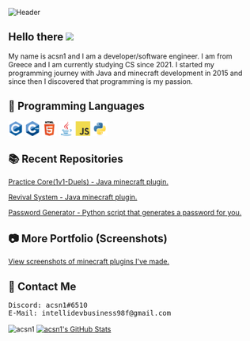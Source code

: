 
![Header](https://raw.githubusercontent.com/acsn1/about/main/self2.png "Header")
## Hello there <img src="https://raw.githubusercontent.com/acsn1/about/main/wave.gif" witdh="40px" height="40px"></img>

My name is acsn1 and I am a developer/software engineer. I am from Greece and I am currently studying CS since 2021.
I started my programming journey with Java and minecraft development in 2015 and since then I discovered that programming is my passion.

 ## 📌 Programming Languages
<p align="left"> <a target="_blank" rel="noreferrer"> <img src="https://raw.githubusercontent.com/devicons/devicon/master/icons/c/c-original.svg" alt="c" width="30" height="30"/> </a> <a target="_blank" rel="noreferrer"> <img src="https://raw.githubusercontent.com/devicons/devicon/master/icons/cplusplus/cplusplus-original.svg" alt="cplusplus" width="30" height="30"/> </a> <a target="_blank" rel="noreferrer"> <img src="https://raw.githubusercontent.com/devicons/devicon/master/icons/html5/html5-original-wordmark.svg" alt="html5" width="30" height="30"/> </a> <a target="_blank" rel="noreferrer"> <img src="https://raw.githubusercontent.com/devicons/devicon/master/icons/java/java-original.svg" alt="java" width="30" height="30"/> </a> <a target="_blank" rel="noreferrer"> <img src="https://raw.githubusercontent.com/devicons/devicon/master/icons/javascript/javascript-original.svg" alt="javascript" width="30" height="30"/> </a> <a target="_blank" rel="noreferrer"> <img src="https://raw.githubusercontent.com/devicons/devicon/master/icons/python/python-original.svg" alt="python" width="30" height="30"/> </a> </p>

## 📚 Recent Repositories
<a href="https://github.com/acsn1/PracticeCore">Practice Core(1v1-Duels) - Java minecraft plugin.</a>

<a href="https://github.com/acsn1/RevivalSystem">Revival System - Java minecraft plugin.</a>     
  
<a href="https://github.com/acsn1/passwordGenerator">Password Generator - Python script that generates a password for you.</a>

## 📷 More Portfolio (Screenshots)
<a href="https://imgur.com/a/HV2njHT">View screenshots of minecraft plugins I've made.</a>


## 📝 Contact Me
<pre>
Discord: acsn1#6510
E-Mail: intellidevbusiness98f@gmail.com
</pre>



<a><img align="center" src="https://github-readme-stats.vercel.app/api/top-langs?username=acsn1&show_icons=true&theme=radical&locale=en&layout=compact" alt="acsn1" /></a>
<a href="https://github.com/acsn1/acsn1">
  <img align="center" src="https://github-readme-stats.vercel.app/api?username=acsn1&show_icons=true&line_height=27&count_private=true&title_color=ffffff&text_color=c9cacc&icon_color=2bbc8a&bg_color=1d1f21" alt="acsn1's GitHub Stats" />
</a>
